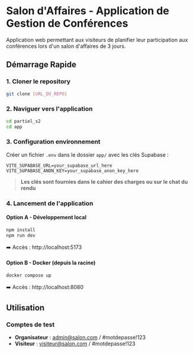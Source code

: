 # Salon d'Affaires - Application de Gestion de Conférences

Application web permettant aux visiteurs de planifier leur participation aux conférences lors d'un salon d'affaires de 3 jours.

## Démarrage Rapide

### 1. Cloner le repository
```bash
git clone [URL_DU_REPO]
```

### 2. Naviguer vers l'application
```bash
cd partiel_s2
cd app
```

### 3. Configuration environnement
Créer un fichier `.env` dans le dossier `app/` avec les clés Supabase :

```env
VITE_SUPABASE_URL=your_supabase_url_here
VITE_SUPABASE_ANON_KEY=your_supabase_anon_key_here
```

> **Les clés sont fournies dans le cahier des charges ou sur le chat du rendu**

### 4. Lancement de l'application

#### Option A - Développement local
```bash
npm install
npm run dev
```
➡️ Accès : http://localhost:5173

#### Option B - Docker (depuis la racine)
```bash
docker compose up
```
➡️ Accès : http://localhost:8080

## Utilisation

### Comptes de test
- **Organisateur** : admin@salon.com / #motdepasse!123
- **Visiteur** : visiteur@salon.com / #motdepasse!123  
